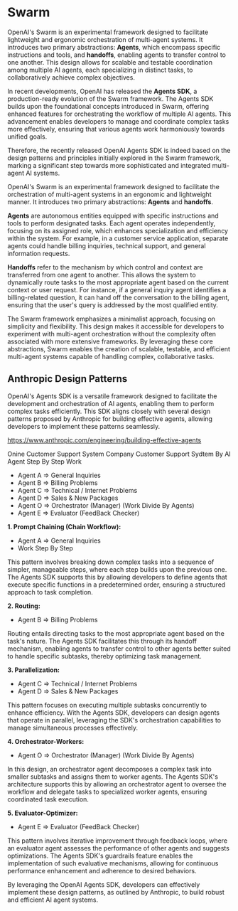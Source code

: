 # Swarm

OpenAI's Swarm is an experimental framework designed to facilitate lightweight and ergonomic orchestration of multi-agent systems. It introduces two primary abstractions: **Agents**, which encompass specific instructions and tools, and **handoffs**, enabling agents to transfer control to one another. This design allows for scalable and testable coordination among multiple AI agents, each specializing in distinct tasks, to collaboratively achieve complex objectives.

In recent developments, OpenAI has released the **Agents SDK**, a production-ready evolution of the Swarm framework. The Agents SDK builds upon the foundational concepts introduced in Swarm, offering enhanced features for orchestrating the workflow of multiple AI agents. This advancement enables developers to manage and coordinate complex tasks more effectively, ensuring that various agents work harmoniously towards unified goals. 

Therefore, the recently released OpenAI Agents SDK is indeed based on the design patterns and principles initially explored in the Swarm framework, marking a significant step towards more sophisticated and integrated multi-agent AI systems.



OpenAI's Swarm is an experimental framework designed to facilitate the orchestration of multi-agent systems in an ergonomic and lightweight manner. It introduces two primary abstractions: **Agents** and **handoffs**.

**Agents** are autonomous entities equipped with specific instructions and tools to perform designated tasks. Each agent operates independently, focusing on its assigned role, which enhances specialization and efficiency within the system. For example, in a customer service application, separate agents could handle billing inquiries, technical support, and general information requests.

**Handoffs** refer to the mechanism by which control and context are transferred from one agent to another. This allows the system to dynamically route tasks to the most appropriate agent based on the current context or user request. For instance, if a general inquiry agent identifies a billing-related question, it can hand off the conversation to the billing agent, ensuring that the user's query is addressed by the most qualified entity.


The Swarm framework emphasizes a minimalist approach, focusing on simplicity and flexibility. This design makes it accessible for developers to experiment with multi-agent orchestration without the complexity often associated with more extensive frameworks. By leveraging these core abstractions, Swarm enables the creation of scalable, testable, and efficient multi-agent systems capable of handling complex, collaborative tasks.


## Anthropic Design Patterns

OpenAI's Agents SDK is a versatile framework designed to facilitate the development and orchestration of AI agents, enabling them to perform complex tasks efficiently. This SDK aligns closely with several design patterns proposed by Anthropic for building effective agents, allowing developers to implement these patterns seamlessly.

https://www.anthropic.com/engineering/building-effective-agents

Onine Cuctomer Support System
Company Customer Support Sydtem By AI Agent Step By Step Work
* Agent A => General Inquiries
* Agent B => Billing Problems
* Agent C => Technical / Internet Problems
* Agent D => Sales & New Packages
* Agent O => Orchestrator (Manager) (Work Divide By Agents)
* Agent E => Evaluator (FeedBack Checker)

**1. Prompt Chaining (Chain Workflow):**

* Agent A => General Inquiries
* Work Step By Step 

This pattern involves breaking down complex tasks into a sequence of simpler, manageable steps, where each step builds upon the previous one. The Agents SDK supports this by allowing developers to define agents that execute specific functions in a predetermined order, ensuring a structured approach to task completion.

**2. Routing:**

* Agent B => Billing Problems

Routing entails directing tasks to the most appropriate agent based on the task's nature. The Agents SDK facilitates this through its handoff mechanism, enabling agents to transfer control to other agents better suited to handle specific subtasks, thereby optimizing task management. 

**3. Parallelization:**

* Agent C => Technical / Internet Problems
* Agent D => Sales & New Packages

This pattern focuses on executing multiple subtasks concurrently to enhance efficiency. With the Agents SDK, developers can design agents that operate in parallel, leveraging the SDK's orchestration capabilities to manage simultaneous processes effectively. 

**4. Orchestrator-Workers:**

* Agent O => Orchestrator (Manager) (Work Divide By Agents)

In this design, an orchestrator agent decomposes a complex task into smaller subtasks and assigns them to worker agents. The Agents SDK's architecture supports this by allowing an orchestrator agent to oversee the workflow and delegate tasks to specialized worker agents, ensuring coordinated task execution. 

**5. Evaluator-Optimizer:**

* Agent E => Evaluator (FeedBack Checker)

This pattern involves iterative improvement through feedback loops, where an evaluator agent assesses the performance of other agents and suggests optimizations. The Agents SDK's guardrails feature enables the implementation of such evaluative mechanisms, allowing for continuous performance enhancement and adherence to desired behaviors. 

By leveraging the OpenAI Agents SDK, developers can effectively implement these design patterns, as outlined by Anthropic, to build robust and efficient AI agent systems.
